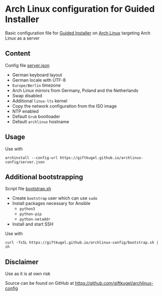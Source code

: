 # Arch Linux configuration for Guided Installer

Basic configuration file for [Guided Installer](https://archinstall.archlinux.page/installing/guided.html) on [Arch Linux](https://archlinux.org/) targeting Arch Linux as a server

## Content

Config file [server.json](./server.json)

- German keyboard layout
- German locale with UTF-8
- `Europe/Berlin` timezone
- Arch Linux mirrors from Germany, Poland and the Netherlands
- Swap disabled
- Additional `linux-lts` kernel
- Copy the network configuration from the ISO image
- NTP enabled
- Default `Grub` bootloader
- Default `archlinux` hostname

## Usage

Use with

`archinstall --config-url https://giftkugel.github.io/archlinux-config/server.json`

## Additional bootstrapping

Script file [bootstrap.sh](./bootstrap.sh)

- Create `bootstrap` user which can use `sudo`
- Install packages necessary for Ansible
  - `python3`
  - `python-pip`
  - `python-netaddr`
- Install and start SSH

Use with

`curl -fsSL https://giftkugel.github.io/archlinux-config/bootstrap.sh | sh`


## Disclaimer

Use as it is at own risk

Source can be found on GitHub at https://github.com/giftkugel/archlinux-config